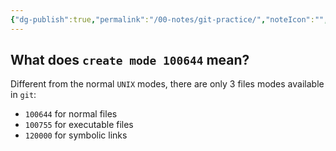```yaml
---
{"dg-publish":true,"permalink":"/00-notes/git-practice/","noteIcon":"","created":"2024-01-27T08:00:10.675+01:00","updated":"2024-01-27T08:00:45.933+01:00"}
---
```


## What does `create mode 100644` mean?

Different from the normal `UNIX` modes, there are only 3 files modes available in `git`:
- `100644` for normal files
- `100755` for executable files
- `120000` for symbolic links
